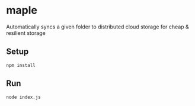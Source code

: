 # maple

Automatically syncs a given folder to distributed cloud storage for cheap & resilient storage

## Setup

```
npm install
```

## Run

```
node index.js
```